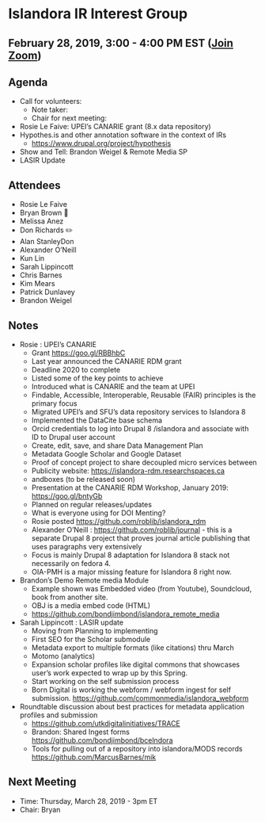 # Islandora IR Interest Group
## February 28, 2019, 3:00 - 4:00 PM EST ([Join Zoom](https://zoom.us/j/526356143))

## Agenda
- Call for volunteers: 
  - Note taker: 
  - Chair for next meeting:
- Rosie Le Faive: UPEI’s CANARIE grant (8.x data repository)
- Hypothes.is and other annotation software in the context of IRs
  - https://www.drupal.org/project/hypothesis 
- Show and Tell: Brandon Weigel & Remote Media SP
- LASIR Update


## Attendees
- Rosie Le Faive
- Bryan Brown :chicken:
- Melissa Anez
- Don Richards :pencil2:
- Alan StanleyDon
- Alexander O’Neill
- Kun Lin
- Sarah Lippincott
- Chris Barnes
- Kim Mears
- Patrick Dunlavey
- Brandon Weigel

## Notes
- Rosie : UPEI’s CANARIE
  - Grant https://goo.gl/RBBhbC 
  - Last year announced the CANARIE RDM grant
  - Deadline 2020 to complete
  - Listed some of the key points to achieve
  - Introduced what is CANARIE and the team at UPEI
  - Findable, Accessible, Interoperable, Reusable (FAIR) principles is the primary focus
  - Migrated UPEI’s and SFU’s data repository services to Islandora 8
  - Implemented the DataCite base schema
  - Orcid credentials to log into Drupal 8 /islandora and associate with ID to Drupal user account
  - Create, edit, save, and share Data Management Plan 
  - Metadata Google Scholar and Google Dataset 
  - Proof of concept project to share decoupled micro services between
  - Publicity website: https://islandora-rdm.researchspaces.ca 
  - andboxes (to be released soon)
  - Presentation at the CANARIE RDM Workshop, January 2019: https://goo.gl/bntyGb 
  - Planned on regular releases/updates 
  - What is everyone using for DOI Menting?
  - Rosie posted https://github.com/roblib/islandora_rdm
  - Alexander O’Neill : https://github.com/roblib/journal - this is a separate Drupal 8 project that proves journal article publishing that uses paragraphs very extensively
  - Focus is mainly Drupal 8 adaptation for Islandora 8 stack not necessarily on fedora 4.
  - OIA-PMH is a major missing feature for Islandora 8 right now.
- Brandon’s Demo Remote media Module 
  - Example shown was Embedded video (from Youtube), Soundcloud, book from another site.
  - OBJ is a media embed code (HTML)
  - https://github.com/bondjimbond/islandora_remote_media
- Sarah Lippincott : LASIR update 
  - Moving from Planning to implementing
  - First SEO for the Scholar submodule
  - Metadata export to multiple formats (like citations) thru March
  - Motomo (analytics) 
  - Expansion scholar profiles like digital commons that showcases user’s work expected to wrap up by this Spring.
  - Start working on the self submission process
  - Born Digital is working the webform / webform ingest for self submission. https://github.com/commonmedia/islandora_webform 
- Roundtable discussion about best practices for metadata application profiles and submission
  - https://github.com/utkdigitalinitiatives/TRACE
  - Brandon: Shared Ingest forms https://github.com/bondjimbond/bcelndora
  - Tools for pulling out of a repository into islandora/MODS records https://github.com/MarcusBarnes/mik

## Next Meeting
* Time: Thursday, March 28, 2019 - 3pm ET
* Chair: Bryan
